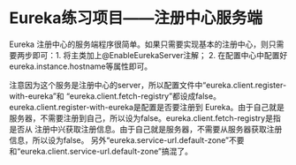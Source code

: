 # Eureka练习项目——注册中心服务端

Eureka 注册中心的服务端程序很简单。如果只需要实现基本的注册中心，则只需要两步即可：1. 将主类加上@EnableEurekaServer注解；
2. 在配置中心中配置好eureka.instance.hostname等属性即可。

注意因为这个服务是注册中心的server，所以配置文件中“eureka.client.register-with-eureka”和
“eureka.client.fetch-registry”都设成false。eureka.client.register-with-eureka是配置是否要注册到
Eureka。由于自己就是服务器，不需要注册到自己，所以设为false。eureka.client.fetch-registry是指是否从
注册中兴获取注册信息。由于自己就是服务器，不需要从服务器获取注册信息，所以设为false。
另外“eureka.service-url.default-zone”不要和“eureka.client.service-url.default-zone”搞混了。
